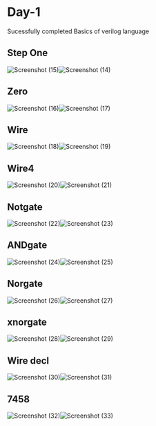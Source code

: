 # Day-1

Sucessfully completed Basics of verilog language

## Step One
![Screenshot (15)](https://github.com/user-attachments/assets/5f98bac2-ca2f-4871-88f2-fe2ac7b1eb22)![Screenshot (14)](https://github.com/user-attachments/assets/9ed6f360-bdd0-489b-8f27-ec871323fe1d)

## Zero
![Screenshot (16)](https://github.com/user-attachments/assets/543d3416-3af6-41f9-a592-a839e4c7d13f)![Screenshot (17)](https://github.com/user-attachments/assets/70b18ed7-30ee-46b8-ab02-16a4cc139990)

## Wire
![Screenshot (18)](https://github.com/user-attachments/assets/7c057f3f-50ed-4fc8-93d6-153a755013d4)![Screenshot (19)](https://github.com/user-attachments/assets/087e3f41-9387-4f7d-9e2d-30b6544f7f23)

## Wire4
![Screenshot (20)](https://github.com/user-attachments/assets/d9a57589-3f2b-41fd-88b2-72e8ce70fdfd)![Screenshot (21)](https://github.com/user-attachments/assets/0070b19a-78c7-4e51-97ff-b077d873845c)

## Notgate
![Screenshot (22)](https://github.com/user-attachments/assets/0ac94611-c22c-4cf9-a65a-f37e262892e4)![Screenshot (23)](https://github.com/user-attachments/assets/8c5aa4b3-25ba-4f3f-9b92-735fd019e252)

## ANDgate
![Screenshot (24)](https://github.com/user-attachments/assets/83e79e2a-95cd-4cfc-8ef7-33d7e8d2e982)![Screenshot (25)](https://github.com/user-attachments/assets/7f53ae5f-27cf-43fa-9d8e-0c5efe47808a)

## Norgate
![Screenshot (26)](https://github.com/user-attachments/assets/e6ae2b41-d9d0-410d-912a-2056c9e029ef)![Screenshot (27)](https://github.com/user-attachments/assets/db074336-8104-4080-b583-e43f792eda8a)

## xnorgate
![Screenshot (28)](https://github.com/user-attachments/assets/8fe62e90-3b74-41a8-9316-49f48fdfe2e4)![Screenshot (29)](https://github.com/user-attachments/assets/90e33aa5-d35e-4dcc-9ceb-854509ab8f2e)

## Wire decl
![Screenshot (30)](https://github.com/user-attachments/assets/3b382b21-463e-4549-b8d2-d4febeeacd13)![Screenshot (31)](https://github.com/user-attachments/assets/c7fd6735-b8c4-4ad2-ae4a-d1f1239f3a88)

## 7458
![Screenshot (32)](https://github.com/user-attachments/assets/8f576a2d-a64b-4ee0-b7c0-00270f2692e7)![Screenshot (33)](https://github.com/user-attachments/assets/199cb8d7-08c7-4bfd-b294-b9604d410182)
